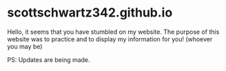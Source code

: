 # scottschwartz342.github.io

Hello, it seems that you have stumbled on my website. The purpose of this website was to practice and to display my information for you! (whoever you may be) 

PS: Updates are being made.
